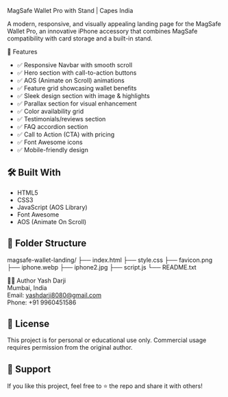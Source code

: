 
MagSafe Wallet Pro with Stand | Capes India

A modern, responsive, and visually appealing landing page for the MagSafe Wallet Pro, an innovative iPhone accessory that combines MagSafe compatibility with card storage and a built-in stand.

🧩 Features
- ✅ Responsive Navbar with smooth scroll
- ✅ Hero section with call-to-action buttons
- ✅ AOS (Animate on Scroll) animations
- ✅ Feature grid showcasing wallet benefits
- ✅ Sleek design section with image & highlights
- ✅ Parallax section for visual enhancement
- ✅ Color availability grid
- ✅ Testimonials/reviews section
- ✅ FAQ accordion section
- ✅ Call to Action (CTA) with pricing
- ✅ Font Awesome icons
- ✅ Mobile-friendly design

🛠️ Built With
-------------
- HTML5
- CSS3
- JavaScript (AOS Library)
- Font Awesome
- AOS (Animate On Scroll)

📁 Folder Structure
-------------------
magsafe-wallet-landing/
├── index.html
├── style.css
├── favicon.png
├── iphone.webp
├── iphone2.jpg
├── script.js
└── README.txt

🧑‍💻 Author
Yash Darji  
Mumbai, India  
Email: yashdarji8080@gmail.com  
Phone: +91 9960451586

📄 License
----------
This project is for personal or educational use only. Commercial usage requires permission from the original author.

🙌 Support
----------
If you like this project, feel free to ⭐ the repo and share it with others!

